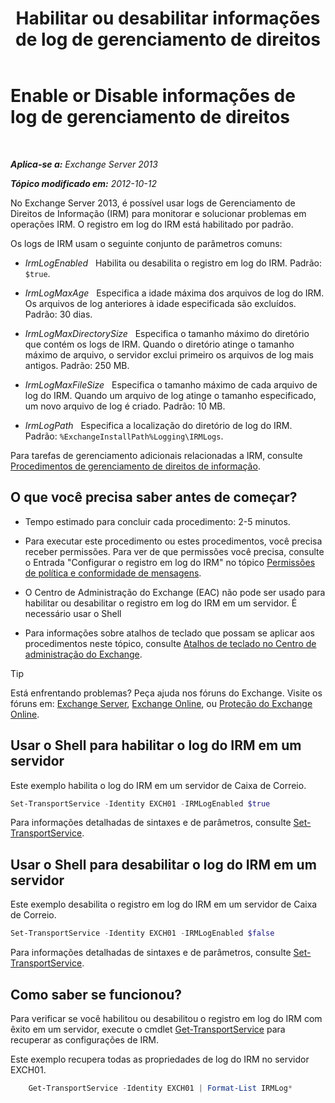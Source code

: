 ﻿---
title: 'Habilitar ou desabilitar informações de log de gerenciamento de direitos'
TOCTitle: Enable or Disable informações de log de gerenciamento de direitos
ms:assetid: 6933bc65-4d98-4878-9167-0e9eaac68b6b
ms:mtpsurl: https://technet.microsoft.com/pt-br/library/Ff686962(v=EXCHG.150)
ms:contentKeyID: 50485764
ms.date: 05/22/2018
mtps_version: v=EXCHG.150
ms.translationtype: MT
---

# Enable or Disable informações de log de gerenciamento de direitos

 

_**Aplica-se a:** Exchange Server 2013_

_**Tópico modificado em:** 2012-10-12_

No Exchange Server 2013, é possível usar logs de Gerenciamento de Direitos de Informação (IRM) para monitorar e solucionar problemas em operações IRM. O registro em log do IRM está habilitado por padrão.

Os logs de IRM usam o seguinte conjunto de parâmetros comuns:

  - *IrmLogEnabled*   Habilita ou desabilita o registro em log do IRM. Padrão: `$true`.

  - *IrmLogMaxAge*   Especifica a idade máxima dos arquivos de log do IRM. Os arquivos de log anteriores à idade especificada são excluídos. Padrão: 30 dias.

  - *IrmLogMaxDirectorySize*   Especifica o tamanho máximo do diretório que contém os logs de IRM. Quando o diretório atinge o tamanho máximo de arquivo, o servidor exclui primeiro os arquivos de log mais antigos. Padrão: 250 MB.

  - *IrmLogMaxFileSize*   Especifica o tamanho máximo de cada arquivo de log do IRM. Quando um arquivo de log atinge o tamanho especificado, um novo arquivo de log é criado. Padrão: 10 MB.

  - *IrmLogPath*   Especifica a localização do diretório de log do IRM. Padrão: `%ExchangeInstallPath%Logging\IRMLogs`.

Para tarefas de gerenciamento adicionais relacionadas a IRM, consulte [Procedimentos de gerenciamento de direitos de informação](information-rights-management-procedures-exchange-2013-help.md).

## O que você precisa saber antes de começar?

  - Tempo estimado para concluir cada procedimento: 2-5 minutos.

  - Para executar este procedimento ou estes procedimentos, você precisa receber permissões. Para ver de que permissões você precisa, consulte o Entrada "Configurar o registro em log do IRM" no tópico [Permissões de política e conformidade de mensagens](messaging-policy-and-compliance-permissions-exchange-2013-help.md).

  - O Centro de Administração do Exchange (EAC) não pode ser usado para habilitar ou desabilitar o registro em log do IRM em um servidor. É necessário usar o Shell

  - Para informações sobre atalhos de teclado que possam se aplicar aos procedimentos neste tópico, consulte [Atalhos de teclado no Centro de administração do Exchange](keyboard-shortcuts-in-the-exchange-admin-center-exchange-online-protection-help.md).


> [!TIP]
> Está enfrentando problemas? Peça ajuda nos fóruns do Exchange. Visite os fóruns em: <A href="https://go.microsoft.com/fwlink/p/?linkid=60612">Exchange Server</A>, <A href="https://go.microsoft.com/fwlink/p/?linkid=267542">Exchange Online</A>, ou <A href="https://go.microsoft.com/fwlink/p/?linkid=285351">Proteção do Exchange Online</A>.



## Usar o Shell para habilitar o log do IRM em um servidor

Este exemplo habilita o log do IRM em um servidor de Caixa de Correio.

```powershell
Set-TransportService -Identity EXCH01 -IRMLogEnabled $true
```

Para informações detalhadas de sintaxes e de parâmetros, consulte [Set-TransportService](https://technet.microsoft.com/pt-br/library/jj215682\(v=exchg.150\)).

## Usar o Shell para desabilitar o log do IRM em um servidor

Este exemplo desabilita o registro em log do IRM em um servidor de Caixa de Correio.

```powershell
Set-TransportService -Identity EXCH01 -IRMLogEnabled $false
```

Para informações detalhadas de sintaxes e de parâmetros, consulte [Set-TransportService](https://technet.microsoft.com/pt-br/library/jj215682\(v=exchg.150\)).

## Como saber se funcionou?

Para verificar se você habilitou ou desabilitou o registro em log do IRM com êxito em um servidor, execute o cmdlet [Get-TransportService](https://technet.microsoft.com/pt-br/library/jj215746\(v=exchg.150\)) para recuperar as configurações de IRM.

Este exemplo recupera todas as propriedades de log do IRM no servidor EXCH01.

```powershell
    Get-TransportService -Identity EXCH01 | Format-List IRMLog*
```
